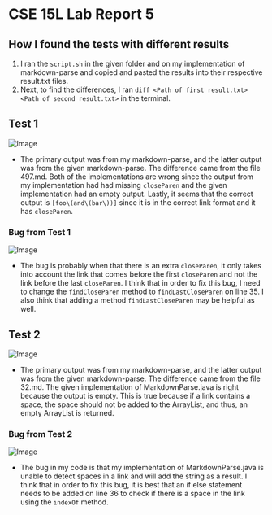 # CSE 15L Lab Report 5
## How I found the tests with different results
1. I ran the `script.sh` in the given folder and on my implementation of markdown-parse and copied and pasted the results into their respective result.txt files.
2. Next, to find the differences, I ran `diff <Path of first result.txt> <Path of second result.txt>` in the terminal.
## Test 1
![Image](https://snipboard.io/jlFfGW.jpg)
- The primary output was from my markdown-parse, and the latter output was from the given markdown-parse. The difference came from the file 497.md. Both of the implementations are wrong since the output from my implementation had had missing `closeParen` and the given implementation had an empty output. Lastly, it seems that the correct output is `[foo\(and\(bar\))]` since it is in the correct link format and it has `closeParen`. 
### Bug from Test 1
![Image](https://snipboard.io/bRxVAt.jpg)
- The bug is probably when that there is an extra `closeParen`, it only takes into account the link that comes before the first `closeParen` and not the link before the last `closeParen`. I think that in order to fix this bug, I need to change the `findCloseParen` method to `findLastCloseParen` on line 35. I also think that adding a method `findLastCloseParen` may be helpful as well.
## Test 2
![Image](https://snipboard.io/xEf5dq.jpg)
- The primary output was from my markdown-parse, and the latter output was from the given markdown-parse. The difference came from the file 32.md. The given implementation of MarkdownParse.java is right because the output is empty. This is true because if a link contains a space, the space should not be added to the ArrayList, and thus, an empty ArrayList is returned.
### Bug from Test 2
![Image](https://snipboard.io/bRxVAt.jpg)
- The bug in my code is that my implementation of MarkdownParse.java is unable to detect spaces in a link and will add the string as a result. I think that in order to fix this bug, it is best that an if else statement needs to be added on line 36 to check if there is a space in the link using the `indexOf` method.